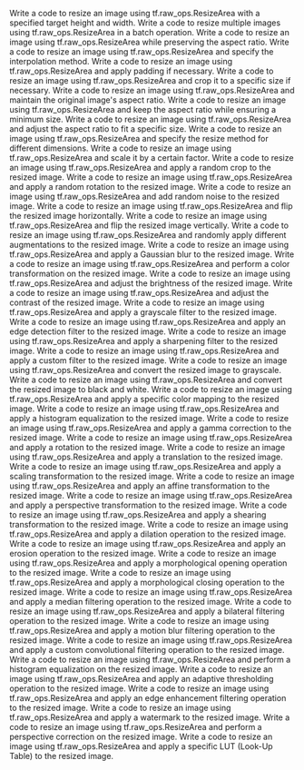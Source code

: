 Write a code to resize an image using tf.raw_ops.ResizeArea with a specified target height and width.
Write a code to resize multiple images using tf.raw_ops.ResizeArea in a batch operation.
Write a code to resize an image using tf.raw_ops.ResizeArea while preserving the aspect ratio.
Write a code to resize an image using tf.raw_ops.ResizeArea and specify the interpolation method.
Write a code to resize an image using tf.raw_ops.ResizeArea and apply padding if necessary.
Write a code to resize an image using tf.raw_ops.ResizeArea and crop it to a specific size if necessary.
Write a code to resize an image using tf.raw_ops.ResizeArea and maintain the original image's aspect ratio.
Write a code to resize an image using tf.raw_ops.ResizeArea and keep the aspect ratio while ensuring a minimum size.
Write a code to resize an image using tf.raw_ops.ResizeArea and adjust the aspect ratio to fit a specific size.
Write a code to resize an image using tf.raw_ops.ResizeArea and specify the resize method for different dimensions.
Write a code to resize an image using tf.raw_ops.ResizeArea and scale it by a certain factor.
Write a code to resize an image using tf.raw_ops.ResizeArea and apply a random crop to the resized image.
Write a code to resize an image using tf.raw_ops.ResizeArea and apply a random rotation to the resized image.
Write a code to resize an image using tf.raw_ops.ResizeArea and add random noise to the resized image.
Write a code to resize an image using tf.raw_ops.ResizeArea and flip the resized image horizontally.
Write a code to resize an image using tf.raw_ops.ResizeArea and flip the resized image vertically.
Write a code to resize an image using tf.raw_ops.ResizeArea and randomly apply different augmentations to the resized image.
Write a code to resize an image using tf.raw_ops.ResizeArea and apply a Gaussian blur to the resized image.
Write a code to resize an image using tf.raw_ops.ResizeArea and perform a color transformation on the resized image.
Write a code to resize an image using tf.raw_ops.ResizeArea and adjust the brightness of the resized image.
Write a code to resize an image using tf.raw_ops.ResizeArea and adjust the contrast of the resized image.
Write a code to resize an image using tf.raw_ops.ResizeArea and apply a grayscale filter to the resized image.
Write a code to resize an image using tf.raw_ops.ResizeArea and apply an edge detection filter to the resized image.
Write a code to resize an image using tf.raw_ops.ResizeArea and apply a sharpening filter to the resized image.
Write a code to resize an image using tf.raw_ops.ResizeArea and apply a custom filter to the resized image.
Write a code to resize an image using tf.raw_ops.ResizeArea and convert the resized image to grayscale.
Write a code to resize an image using tf.raw_ops.ResizeArea and convert the resized image to black and white.
Write a code to resize an image using tf.raw_ops.ResizeArea and apply a specific color mapping to the resized image.
Write a code to resize an image using tf.raw_ops.ResizeArea and apply a histogram equalization to the resized image.
Write a code to resize an image using tf.raw_ops.ResizeArea and apply a gamma correction to the resized image.
Write a code to resize an image using tf.raw_ops.ResizeArea and apply a rotation to the resized image.
Write a code to resize an image using tf.raw_ops.ResizeArea and apply a translation to the resized image.
Write a code to resize an image using tf.raw_ops.ResizeArea and apply a scaling transformation to the resized image.
Write a code to resize an image using tf.raw_ops.ResizeArea and apply an affine transformation to the resized image.
Write a code to resize an image using tf.raw_ops.ResizeArea and apply a perspective transformation to the resized image.
Write a code to resize an image using tf.raw_ops.ResizeArea and apply a shearing transformation to the resized image.
Write a code to resize an image using tf.raw_ops.ResizeArea and apply a dilation operation to the resized image.
Write a code to resize an image using tf.raw_ops.ResizeArea and apply an erosion operation to the resized image.
Write a code to resize an image using tf.raw_ops.ResizeArea and apply a morphological opening operation to the resized image.
Write a code to resize an image using tf.raw_ops.ResizeArea and apply a morphological closing operation to the resized image.
Write a code to resize an image using tf.raw_ops.ResizeArea and apply a median filtering operation to the resized image.
Write a code to resize an image using tf.raw_ops.ResizeArea and apply a bilateral filtering operation to the resized image.
Write a code to resize an image using tf.raw_ops.ResizeArea and apply a motion blur filtering operation to the resized image.
Write a code to resize an image using tf.raw_ops.ResizeArea and apply a custom convolutional filtering operation to the resized image.
Write a code to resize an image using tf.raw_ops.ResizeArea and perform a histogram equalization on the resized image.
Write a code to resize an image using tf.raw_ops.ResizeArea and apply an adaptive thresholding operation to the resized image.
Write a code to resize an image using tf.raw_ops.ResizeArea and apply an edge enhancement filtering operation to the resized image.
Write a code to resize an image using tf.raw_ops.ResizeArea and apply a watermark to the resized image.
Write a code to resize an image using tf.raw_ops.ResizeArea and perform a perspective correction on the resized image.
Write a code to resize an image using tf.raw_ops.ResizeArea and apply a specific LUT (Look-Up Table) to the resized image.